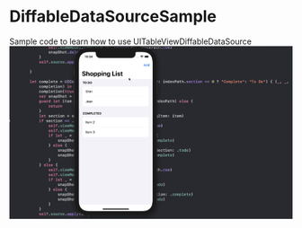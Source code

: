 # DiffableDataSourceSample
Sample code to learn how to use UITableViewDiffableDataSource
![Sample](image.png)
